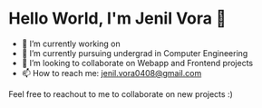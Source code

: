 # Hello World, I'm Jenil Vora 👋

- 🔭 I’m currently working on 
- 🌱 I’m currently pursuing undergrad in Computer Engineering
- 👯 I’m looking to collaborate on Webapp and Frontend projects
- 📫 How to reach me: jenil.vora0408@gmail.com

Feel free to reachout to me to collaborate on new projects :)

